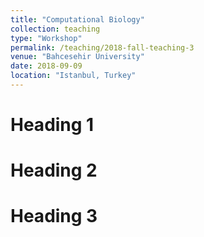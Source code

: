 ```yaml
---
title: "Computational Biology"
collection: teaching
type: "Workshop"
permalink: /teaching/2018-fall-teaching-3
venue: "Bahcesehir University"
date: 2018-09-09
location: "Istanbul, Turkey"
---
```



Heading 1
======

Heading 2
======

Heading 3
======

